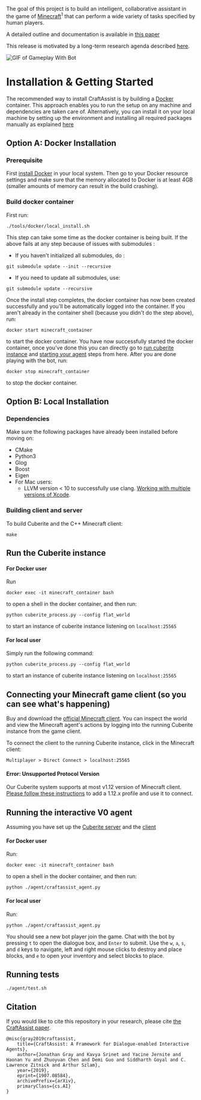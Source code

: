 The goal of this project is to build an intelligent, collaborative assistant in the game of [Minecraft](https://www.minecraft.net/en-us/)<sup>1</sup> that can perform a wide variety of tasks specified by human players.

A detailed outline and documentation is available in [this paper](https://arxiv.org/abs/1907.08584)

This release is motivated by a long-term research agenda described [here](https://research.fb.com/publications/why-build-an-assistant-in-minecraft/).

![GIF of Gameplay With Bot](https://craftassist.s3-us-west-2.amazonaws.com/pubr/bot_46.gif)

# Installation & Getting Started

The recommended way to install CraftAssist is by building a [Docker](https://docker.com) container. This approach enables you to run the setup on any machine and dependencies are taken care of. Alternatively, you can install it on your local machine by setting up the environment and installing all required packages manually as explained [here](#option-b-local-installation)

## Option A: Docker Installation

### Prerequisite

First [install Docker](https://docs.docker.com/get-docker/) in your local system. Then go to your Docker resource settings and make sure that the memory allocated to Docker is at least 4GB (smaller amounts of memory can result in the build crashing).

### Build docker container

First run:
```
./tools/docker/local_install.sh
```
This step can take some time as the docker container is being built.
If the above fails at any step because of issues with submodules :
- If you haven't initialized all submodules, do :
```
git submodule update --init --recursive
```

- If you need to update all submodules, use:
```
git submodule update --recursive
```

Once the install step completes, the docker container has now been created successfully and you'll be automatically logged into the container.
If you aren't already in the container shell (because you didn't do the step above), run:
```
docker start minecraft_container
```

to start the docker container. You have now successfully started the docker container, once you've done this you can directly go to [run cuberite instance](#run-the-cuberite-instance) and [starting your agent](#running-the-interactive-v0-agent) steps from here.
After you are done playing with the bot, run:
```
docker stop minecraft_container
```
to stop the docker container.


## Option B: Local Installation

### Dependencies

Make sure the following packages have already been installed before moving on:
* CMake
* Python3
* Glog
* Boost
* Eigen
* For Mac users:
  * LLVM version < 10 to successfully use clang. [Working with multiple versions of Xcode](https://medium.com/@hacknicity/working-with-multiple-versions-of-xcode-e331c01aa6bc).
  

### Building client and server

To build Cuberite and the C++ Minecraft client:
```
make
```

## Run the Cuberite instance

#### For Docker user

Run

```
docker exec -it minecraft_container bash
```

to open a shell in the docker container, and then run:
```
python cuberite_process.py --config flat_world
```
to start an instance of cuberite instance listening on `localhost:25565`

#### For local user

Simply run the following command:
```
python cuberite_process.py --config flat_world
```
to start an instance of cuberite instance listening on `localhost:25565`


## Connecting your Minecraft game client (so you can see what's happening)

Buy and download the [official Minecraft client](https://my.minecraft.net/en-us/store/minecraft/).
You can inspect the world and view the Minecraft agent's actions by logging into the
running Cuberite instance from the game client.

To connect the client to the running Cuberite instance, click in the Minecraft client:
```
Multiplayer > Direct Connect > localhost:25565
```

#### Error: Unsupported Protocol Version

Our Cuberite system supports at most v1.12 version of Minecraft client.
[Please follow these instructions](https://help.minecraft.net/hc/en-us/articles/360034754852-Changing-game-versions-) to add a 1.12.x profile and use it to connect.

## Running the interactive V0 agent

Assuming you have set up the [Cuberite server](#run-the-cuberite-instance)
and the [client](#connecting-your-minecraft-game-client-so-you-can-see-whats-happening)

#### For Docker user

Run:
```
docker exec -it minecraft_container bash
```

to open a shell in the docker container, and then run:
```
python ./agent/craftassist_agent.py
```

#### For local user

Run:
```
python ./agent/craftassist_agent.py
```

You should see a new bot player join the game.
Chat with the bot by pressing `t` to open the dialogue box, and `Enter` to submit.
Use the `w`, `a`, `s`, and `d` keys to navigate, left and right mouse clicks to destroy and place blocks, and `e` to open your inventory and select blocks to place.

## Running tests

```
./agent/test.sh
```

## Citation

If you would like to cite this repository in your research, please cite [the CraftAssist paper](https://arxiv.org/abs/1907.08584).
```
@misc{gray2019craftassist,
    title={CraftAssist: A Framework for Dialogue-enabled Interactive Agents},
    author={Jonathan Gray and Kavya Srinet and Yacine Jernite and Haonan Yu and Zhuoyuan Chen and Demi Guo and Siddharth Goyal and C. Lawrence Zitnick and Arthur Szlam},
    year={2019},
    eprint={1907.08584},
    archivePrefix={arXiv},
    primaryClass={cs.AI}
}
```